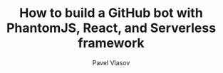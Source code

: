 ---
sections:
  - reactjs
link: 'https://medium.freecodecamp.org/how-to-build-a-github-bot-with-phantomjs-react-and-serverless-framework-7b66bb575616'
title: 'How to build a GitHub bot with PhantomJS, React, and Serverless framework'
author: 'Pavel Vlasov'
publishedAt: 2018-03-03T00:00:00.000Z
type:
  - tutorial
topics:
  - miscellaneous
suggestedBy:
  - andreamangano
createdAt: 2018-03-28T20:36:31.605Z
reference: aHR0cHM6Ly9tZWRpdW0uZnJlZWNvZGVjYW1wLm9yZy9ob3ctdG8tYnVpbGQtYS1naXRodWItYm90LXdpdGgtcGhhbnRvbWpzLXJlYWN0LWFuZC1zZXJ2ZXJsZXNzLWZyYW1ld29yay03YjY2YmI1NzU2MTY
slug: how-to-build-a-github-bot-with-phantomjs-react-and-serverless-framework-by-pavel-vlasov
---